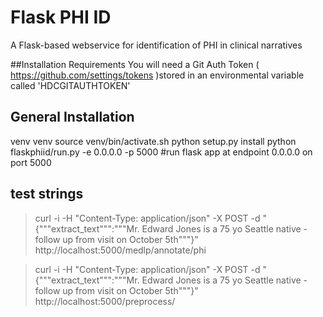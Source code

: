 # Flask PHI ID
A Flask-based webservice for identification of PHI in clinical narratives

##Installation Requirements
You will need a Git Auth Token ( https://github.com/settings/tokens )stored in an environmental variable called 'HDCGITAUTHTOKEN'


## General Installation
venv venv
source venv/bin/activate.sh
python setup.py install
python flaskphiid/run.py -e 0.0.0.0 -p 5000 #run flask app at endpoint 0.0.0.0 on port 5000

## test strings

> curl -i -H "Content-Type: application/json" -X POST -d "{"""extract_text""":"""Mr. Edward Jones is a 75 yo Seattle native - follow up from visit on October 5th"""}" http://localhost:5000/medlp/annotate/phi

> curl -i -H "Content-Type: application/json" -X POST -d "{"""extract_text""":"""Mr. Edward Jones is a 75 yo Seattle native  - follow up from visit on October 5th"""}" http://localhost:5000/preprocess/
